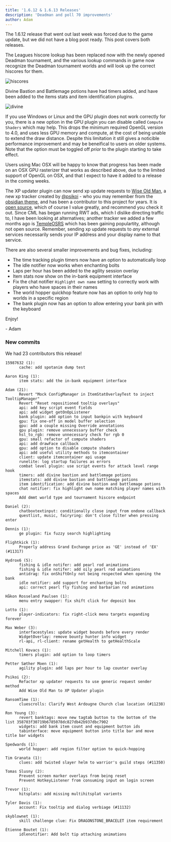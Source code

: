 ```yaml
---
title: '1.6.12 & 1.6.13 Releases'
description: 'Deadman and poll 70 improvements'
author: Adam
---
```


The 1.6.12 release that went out last week was forced due to the game update,
but we did not have a blog post ready. This post covers both releases.

The Leagues hiscore lookup has been replaced now with the newly opened Deadman
tournament, and the various lookup commands in game now recognize the Deadman
tournament worlds and will look up the correct hiscores for them.

![hiscores](/img/blog/1.6.13-Release/hiscores.png)

Divine Bastion and Battlemage potions have had timers added, and have been added
to the items stats and item identification plugins.

![divine](/img/blog/1.6.13-Release/divine.png)

If you use Windows or Linux and the GPU plugin does not work correctly for you,
there is a new option in the GPU plugin you can disable called `Compute Shaders`
which may help. This drops the minimum required OpenGL version to 4.0, and uses
less GPU memory and compute, at the cost of being unable to extend the draw
distance. Despite this limitation it still gives a noticible performance
improvement and may be beneifical to users on older systems. Note that the
option must be toggled off _prior_ to the plugin starting to take effect.

Users using Mac OSX will be happy to know that progress has been made on an OSX
GPU rasterizer that works as described above, due to the limited support of
OpenGL on OSX, and that I expect to have it added to a release in the coming
weeks.

The XP updater plugin can now send xp update requests to
[Wise Old Man](https://wiseoldman.net/), a new xp tracker created by
[@psikoi](https://github.com/psikoi/) - who you may remember from the
[obsidian theme](https://runelite.net/blog/show/2018-05-24-1.4.0-Release), and
has been a contributor to this project for years. It is [open
source](https://github.com/psikoi/wise-old-man), which of course I value
greatly, and recommend you check it out. Since CML has began running RWT ads,
which I dislike directing traffic to, I have been looking at alternatives;
another tracker we added a few months ago is [TempleOSRS](https://templeosrs.com/)
which has been gaining populartity, although not open source. Remember, sending xp
update requests to _any_ external services necessarily sends your IP address and your
display name to that service.

There are also several smaller improvements and bug fixes, including:

- The time tracking plugin timers now have an option to automatically loop
- The idle notifier now works when enchanting bolts
- Laps per hour has been added to the agility session overlay
- Item stats now show on the in-bank equipment interface
- Fix the chat notifier `Highlight own name` setting to correctly work with
  players who have spaces in their names
- The world hopper quickhop feature now has an option to only hop to worlds in a
  specific region
- The bank plugin now has an option to allow entering your bank pin with the keyboard

Enjoy!

\- Adam

### New commits

We had 23 contributors this release!

```
15987632 (1):
      cache: add spotanim dump test

Aaron King (1):
      item stats: add the in-bank equipment interface

Adam (21):
      Revert "Mock ConfigManager in ItemStatOverlayTest to inject TooltipManager"
      Revert "Reset repositioned tooltip overlays"
      api: add key script event fields
      api: add widget getOnOpListener
      bank plugin: add option to input bankpin with keyboard
      gpu: fix one-off in model buffer selection
      gpu: add a couple missing Override annotations
      gpu plugin: remove unnecessary buffer check
      hsl_to_rgb: remove unnecessary check for rgb 0
      gpu: small refactor of compute shaders
      api: add drawFace callback
      gpu: add option to disable compute shaders
      api: add useful utility methods to itemcontainer
      client: update itemcontainer api usage
      runelite: log startup failures as errors
      combat level plugin: use script events for attack level range hook
      timers: add divine bastion and battlemage potions
      itemstats: add divine bastion and battlemage potions
      item identification: add divine bastion and battlemage potions
      chat notifier: fix highlight own name matching player names with spaces
      Add dmmt world type and tournament hiscore endpoint

Daniel (2):
      chatboxtextinput: conditionally close input from ondone callback
      questlist, music, fairyring: don't close filter when pressing enter

Dennis (1):
      ge plugin: fix fuzzy search highlighting

Flightkick (1):
      Properly address Grand Exchange price as 'GE' instead of 'EX' (#11317)

Hydrox6 (5):
      fishing & idle notifer: add pearl rod animations
      fishing & idle notifer: add oily pearl rod animations
      antidrag: fix onShiftOnly not being respected when opening the bank
      idle notifier: add support for enchanting bolts
      api: correct pearl fly fishing and barbarian rod animations

Håkon Rosseland Paulsen (1):
      menu entry swapper: fix shift click for deposit box

Lotto (1):
      player-indicators: fix right-click menu targets expanding forever

Max Weber (3):
      interfacestyles: update widget bounds before every render
      WidgetOverlay: remove bounty hunter info widget
      rl-api, rl-client: rename getHealth to getHealthScale

Mitchell Kovacs (1):
      timers plugin: add option to loop timers

Petter Sæther Moen (1):
      agility plugin: add laps per hour to lap counter overlay

Psikoi (2):
      Refactor xp updater requests to use generic request sender method
      Add Wise Old Man to XP Updater plugin

RansomTime (1):
      cluescrolls: Clarify West Ardougne Church clue location (#11238)

Ron Young (3):
      revert banktags: move new tagtab button to the bottom of the list 358703f30719b6785078dc827db42b937dbc7902
      widgets: add bank item count and equipment button ids
      tabinterface: move equipment button into title bar and move title bar widgets

Spedwards (1):
      world hopper: add region filter option to quick-hopping

Tim Granata (1):
      clues: add twisted slayer helm to warrior's guild steps (#11350)

Tomas Slusny (2):
      Prevent screen marker overlays from being reset
      Prevent HotkeyListener from consuming input on login screen

Trevor (1):
      hitsplats: add missing multihitsplat varients

Tyler Davis (1):
      account: Fix tooltip and dialog verbiage (#11132)

skyblownet (1):
      skill challenge clue: Fix DRAGONSTONE_BRACELET item requirement

Étienne Boutet (1):
      idlenotifier: Add bolt tip attaching animations

```
